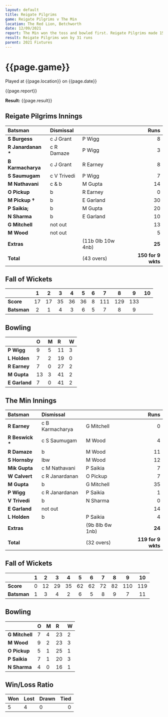 ```yaml
---
layout: default
title: Reigate Pilgrims
game: Reigate Pilgrims v The Min
location: The Red Lion, Betchworth
date: 12/09/2021
report: The Min won the toss and bowled first. Reigate Pilgrims made 150 for 9 wkts. The Min made 119 all out in reply.
result: Reigate Pilgrims won by 31 runs
parent: 2021 Fixtures
---
```


# {{page.game}}

Played at {{page.location}} on {{page.date}}

{{page.report}}

**Result:** {{page.result}}

## Reigate Pilgrims Innings

| Batsman | Dismissal | | Runs |
|:---|:---|---|---:|
| **S Burgess** | c J Grant | P Wigg | 8 | 
| **R Janardanan &#42;** | c R Damaze | P Wigg | 3 | 
| **B Karmacharya** | c J Grant | R Earney | 8 | 
| **S Saumugam** | c V Trivedi | P Wigg | 7 | 
| **M Nathavani** | c & b | M Gupta | 14 | 
| **O Pickup** | b  | R Earney | 0 | 
| **M Pickup &#8224;** | b | E Garland | 30 | 
| **P Saikia;** | b | M Gupta | 20 | 
| **N Sharma** | b | E Garland | 10 | 
| **G Mitchell** | not out |  | 13 |
| **M Wood** | not out |  | 5 |
| **Extras** | | (11b 0lb 10w 4nb) | **25** | 
| **Total** | | (43 overs) | **150 for 9 wkts** | 

## Fall of Wickets

| | 1 | 2 | 3 | 4 | 5 | 6 | 7 | 8 | 9 | 10 |
|---|:---:|:---:|:---:|:---:|:---:|:---:|:---:|:---:|:---:|:---:|
| **Score** | 17 | 17 | 35 | 36 | 36 | 8 | 111 | 129 | 133 |  |
| **Batsman** | 2 | 1 | 4 | 3 | 6 | 5 | 7 | 8 | 9 |  |

## Bowling

| | O | M | R | W |
|---|:---|:---|:---|:---|
| **P Wigg** | 9 | 5 | 11 | 3 |
| **L Holden** | 7 | 2 | 19 | 0 |
| **R Earney** | 7 | 0 | 27 | 2 |
| **M Gupta** | 13 | 3 | 41 | 2 |
| **E Garland** | 7 | 0 | 41 | 2 |

## The Min Innings

| Batsman | Dismissal | | Runs |
|:---|:---|---|---:|
| **R Earney** | c B Karmacharya | G Mitchell | 0 | 
| **R Beswick &#42;** | c S Saumugam | M Wood | 4 | 
| **R Damaze** | b | M Wood | 11 | 
| **S Hornsby** | lbw | M Wood | 12 | 
| **Mik Gupta** | c M Nathavani | P Saikia | 7 | 
| **W Calvert** | c R Janardanan | O Pickup | 7 |
| **M Gupta** | b | G Mitchell | 35 | 
| **P Wigg** | c R Janardanan | P Saikia | 1 | 
| **V Trivedi** | b | N Sharma | 0 |
| **E Garland** | not out |  | 14 | 
| **L Holden** | b | P Saikia | 4 |  
| **Extras** | | (9b 8lb 6w 1nb) | **24** | 
| **Total** | | (32 overs) | **119 for 9 wkts** | 

## Fall of Wickets

| | 1 | 2 | 3 | 4 | 5 | 6 | 7 | 8 | 9 | 10 |
|---|:---:|:---:|:---:|:---:|:---:|:---:|:---:|:---:|:---:|:---:|
| **Score** | 0 | 12 | 29 | 35 | 62 | 62 | 72 | 82 | 110 | 119 |
| **Batsman** | 1 | 3 | 4 | 2 | 6 | 5 | 8 | 9 | 7 | 11 | 

## Bowling

| | O | M | R | W |
|---|:---|:---|:---|:---|
| **G Mitchell** | 7 | 4 | 23 | 2 |
| **M Wood** | 9 | 2 | 23 | 3 |
| **O Pickup** | 5 | 1 | 25 | 1 |
| **P Saikia** | 7 | 1 | 20 | 3 |
| **N Sharma** | 4 | 0 | 16 | 1 |

## Win/Loss Ratio

| Won | Lost | Drawn | Tied |
|:---|:---|:---|---:|
| 5 | 4 | 0 | 0 |